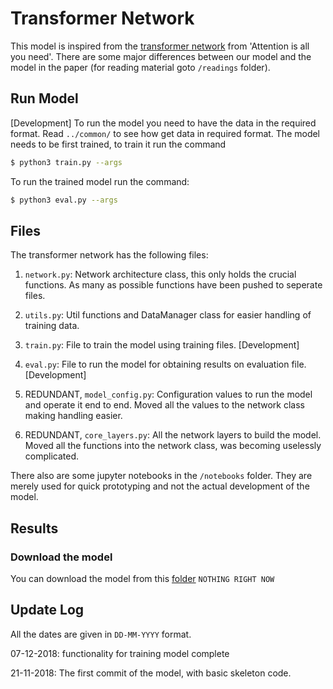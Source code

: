 # Transformer Network

This model is inspired from the [transformer network](https://arxiv.org/abs/1706.03762) from 'Attention is all you need'. There are some major differences between our model and the model in the paper (for reading material goto `/readings` folder).

## Run Model

\[Development\] To run the model you need to have the data in the required format. Read `../common/` to see how get data in required format. The model needs to be first trained, to train it run the command

```bash
$ python3 train.py --args
```

To run the trained model run the command:

```bash
$ python3 eval.py --args
```

## Files

The transformer network has the following files:

1. `network.py`: Network architecture class, this only holds the crucial functions. As many as possible functions have been pushed to seperate files.

2. `utils.py`: Util functions and DataManager class for easier handling of training data.

3. `train.py`: File to train the model using training files. [Development]

4. `eval.py`: File to run the model for obtaining results on evaluation file. [Development]

5. REDUNDANT, `model_config.py`: Configuration values to run the model and operate it end to end. Moved all the values to the network class making handling easier.

6. REDUNDANT, `core_layers.py`: All the network layers to build the model. Moved all the functions into the network class, was becoming uselessly complicated.

There also are some jupyter notebooks in the `/notebooks` folder. They are merely used for quick prototyping and not the actual development of the model.

## Results

### Download the model

You can download the model from this [folder]() `NOTHING RIGHT NOW`

## Update Log

All the dates are given in `DD-MM-YYYY` format.

07-12-2018: functionality for training model complete

21-11-2018: The first commit of the model, with basic skeleton code.